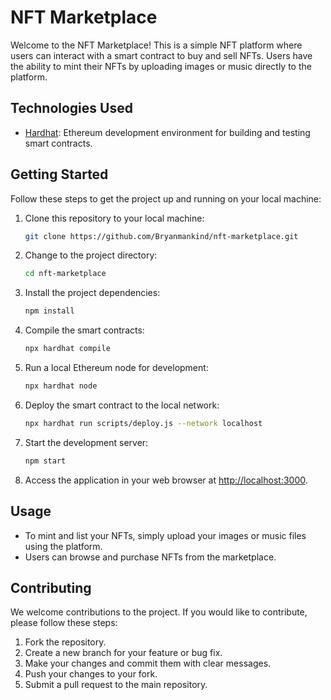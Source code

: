 # NFT Marketplace

Welcome to the NFT Marketplace! This is a simple NFT platform where users can interact with a smart contract to buy and sell NFTs. Users have the ability to mint their NFTs by uploading images or music directly to the platform.

## Technologies Used

- [Hardhat](https://hardhat.org/): Ethereum development environment for building and testing smart contracts.

## Getting Started

Follow these steps to get the project up and running on your local machine:

1. Clone this repository to your local machine:

   ```bash
   git clone https://github.com/Bryanmankind/nft-marketplace.git
   ```

2. Change to the project directory:

   ```bash
   cd nft-marketplace
   ```

3. Install the project dependencies:

   ```bash
   npm install
   ```

4. Compile the smart contracts:

   ```bash
   npx hardhat compile
   ```

5. Run a local Ethereum node for development:

   ```bash
   npx hardhat node
   ```

6. Deploy the smart contract to the local network:

   ```bash
   npx hardhat run scripts/deploy.js --network localhost
   ```

7. Start the development server:

   ```bash
   npm start
   ```

8. Access the application in your web browser at [http://localhost:3000](http://localhost:3000).

## Usage

- To mint and list your NFTs, simply upload your images or music files using the platform.
- Users can browse and purchase NFTs from the marketplace.

## Contributing

We welcome contributions to the project. If you would like to contribute, please follow these steps:

1. Fork the repository.
2. Create a new branch for your feature or bug fix.
3. Make your changes and commit them with clear messages.
4. Push your changes to your fork.
5. Submit a pull request to the main repository.

